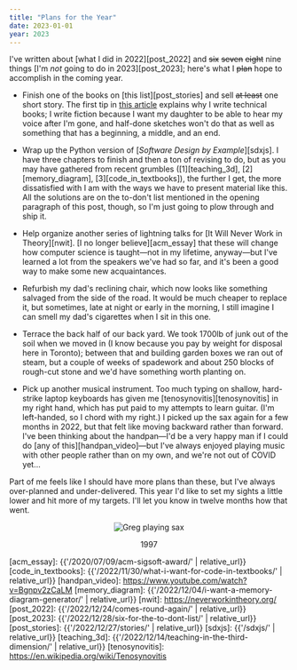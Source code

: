 ```yaml
---
title: "Plans for the Year"
date: 2023-01-01
year: 2023
---
```


I've written about [what I did in 2022][post_2022]
and <s>six</s> <s>seven</s> <s>eight</s> nine things [I'm *not* going to do in 2023][post_2023];
here's what I <s>plan</s> hope to accomplish in the coming year.

-   Finish one of the books on [this list][post_stories] and sell <s>at least</s> one short story.
    The first tip in [this article][11_techbook] explains why I write technical books;
    I write fiction because I want my daughter to be able to hear my voice after I'm gone,
    and half-done sketches won't do that as well as something that has
    a beginning, a middle, and an end.

-   Wrap up the Python version of [*Software Design by Example*][sdxjs].
    I have three chapters to finish and then a ton of revising to do,
    but as you may have gathered from recent grumbles ([1][teaching_3d], [2][memory_diagram], [3][code_in_textbooks]),
    the further I get,
    the more dissatisfied with I am with the ways we have to present material like this.
    All the solutions are on the to-don't list mentioned in the opening paragraph of this post, though,
    so I'm just going to plow through and ship it.

-   Help organize another series of lightning talks for [It Will Never Work in Theory][nwit].
    [I no longer believe][acm_essay] that these will change how computer science is taught—not in
    my lifetime, anyway—but I've learned a lot from the speakers we've had so far,
    and it's been a good way to make some new acquaintances.

-   Refurbish my dad's reclining chair,
    which now looks like something salvaged from the side of the road.
    It would be much cheaper to replace it,
    but sometimes,
    late at night or early in the morning,
    I still imagine I can smell my dad's cigarettes when I sit in this one.

-   Terrace the back half of our back yard.
    We took 1700lb of junk out of the soil when we moved in
    (I know because you pay by weight for disposal here in Toronto);
    between that and building garden boxes we ran out of steam,
    but a couple of weeks of spadework and about 250 blocks of rough-cut stone
    and we'd have something worth planting on.

-   Pick up another musical instrument.
    Too much typing on shallow, hard-strike laptop keyboards
    has given me [tenosynovitis][tenosynovitis] in my right hand,
    which has put paid to my attempts to learn guitar.
    (I'm left-handed, so I chord with my right.)
    I picked up the sax again for a few months in 2022,
    but that felt like moving backward rather than forward.
    I've been thinking about the handpan—I'd be a very happy man
    if I could do [any of this][handpan_video]—but
    I've always enjoyed playing music with other people rather than on my own,
    and we're not out of COVID yet…

Part of me feels like I should have more plans than these,
but I've always over-planned and under-delivered.
This year I'd like to set my sights a little lower
and hit more of my targets.
I'll let you know in twelve months how that went.

<div align="center">
  <img src="{{'/files/2023/greg-sax-first-performance.jpg' | relative_url}}" alt="Greg playing sax" />
  <p>1997</p>
</div>

[11_techbook]: https://github.com/gvwilson/11-techbook
[acm_essay]: {{'/2020/07/09/acm-sigsoft-award/' | relative_url}}
[code_in_textbooks]: {{'/2022/11/30/what-i-want-for-code-in-textbooks/' | relative_url}}
[handpan_video]: https://www.youtube.com/watch?v=Bgnpv2zCaLM
[memory_diagram]: {{'/2022/12/04/i-want-a-memory-diagram-generator/' | relative_url}}
[nwit]: https://neverworkintheory.org/
[post_2022]: {{'/2022/12/24/comes-round-again/' | relative_url}}
[post_2023]: {{'/2022/12/28/six-for-the-to-dont-list/' | relative_url}}
[post_stories]: {{'/2022/12/27/stories/' | relative_url}}
[sdxjs]: {{'/sdxjs/' | relative_url}}
[teaching_3d]: {{'/2022/12/14/teaching-in-the-third-dimension/' | relative_url}}
[tenosynovitis]: https://en.wikipedia.org/wiki/Tenosynovitis
